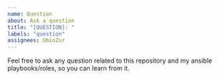 ```yaml
---
name: Question
about: Ask a question
title: "[QUESTION]: "
labels: "question"
assignees: UbioZur
---
```


Feel free to ask any question related to this repository and my ansible playbooks/roles, so you can learn from it.
